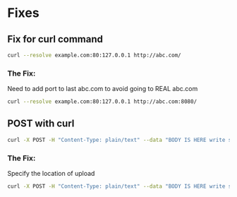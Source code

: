 # Fixes

## Fix for curl command
```bash
curl --resolve example.com:80:127.0.0.1 http://abc.com/   
```

### The Fix:
Need to add port to last abc.com to avoid going to REAL abc.com
```bash
curl --resolve example.com:80:127.0.0.1 http://abc.com:8080/   
```

## POST with curl
```bash
curl -X POST -H "Content-Type: plain/text" --data "BODY IS HERE write something shorter or longer than body limit"
```

### The Fix:
Specify the location of upload
```bash
curl -X POST -H "Content-Type: plain/text" --data "BODY IS HERE write something shorter or longer than body limit" http://localhost:8080/upload/test.txt
```

